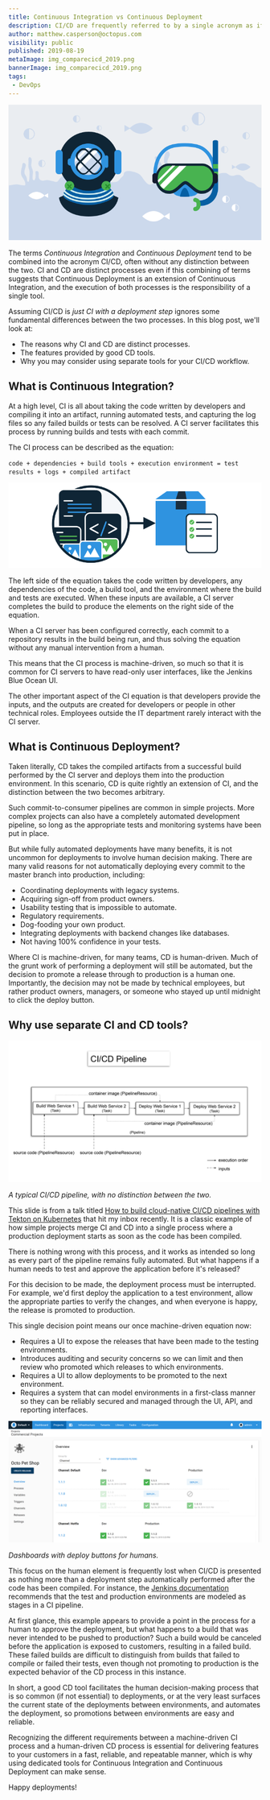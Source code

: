 ```yaml
---
title: Continuous Integration vs Continuous Deployment
description: CI/CD are frequently referred to by a single acronym as if they were a single process. This post looks at the fundamental differences between CI and CD.
author: matthew.casperson@octopus.com
visibility: public
published: 2019-08-19
metaImage: img_comparecicd_2019.png
bannerImage: img_comparecicd_2019.png
tags:
 - DevOps
---
```


![Illustration of two deep sea masks representing CI and CD](img_comparecicd_2019.png)

The terms *Continuous Integration* and *Continuous Deployment* tend to be combined into the acronym CI/CD, often without any distinction between the two. CI and CD are distinct processes even if this combining of terms suggests that Continuous Deployment is an extension of Continuous Integration, and the execution of both processes is the responsibility of a single tool.

Assuming CI/CD is *just CI with a deployment step* ignores some fundamental differences between the two processes. In this blog post, we'll look at:

* The reasons why CI and CD are distinct processes.
* The features provided by good CD tools.
* Why you may consider using separate tools for your CI/CD workflow.

## What is Continuous Integration?  

At a high level, CI is all about taking the code written by developers and compiling it into an artifact, running automated tests, and capturing the log files so any failed builds or tests can be resolved. A CI server facilitates this process by running builds and tests with each commit.

The CI process can be described as the equation:

`code + dependencies + build tools + execution environment = test results + logs + compiled artifact`

![CI inputs and output graphic](input-output-graphic.png)

The left side of the equation takes the code written by developers, any dependencies of the code, a build tool, and the environment where the build and tests are executed. When these inputs are available, a CI server completes the build to produce the elements on the right side of the equation.

When a CI server has been configured correctly, each commit to a repository results in the build being run, and thus solving the equation without any manual intervention from a human.

This means that the CI process is machine-driven, so much so that it is common for CI servers to have read-only user interfaces, like the Jenkins Blue Ocean UI.

The other important aspect of the CI equation is that developers provide the inputs, and the outputs are created for developers or people in other technical roles. Employees outside the IT department rarely interact with the CI server.

## What is Continuous Deployment?

Taken literally, CD takes the compiled artifacts from a successful build performed by the CI server and deploys them into the production environment. In this scenario, CD is quite rightly an extension of CI, and the distinction between the two becomes arbitrary.

Such commit-to-consumer pipelines are common in simple projects. More complex projects can also have a completely automated development pipeline, so long as the appropriate tests and monitoring systems have been put in place.

But while fully automated deployments have many benefits, it is not uncommon for deployments to involve human decision making. There are many valid reasons for not automatically deploying every commit to the master branch into production, including:

* Coordinating deployments with legacy systems.
* Acquiring sign-off from product owners.
* Usability testing that is impossible to automate.
* Regulatory requirements.
* Dog-fooding your own product.
* Integrating deployments with backend changes like databases.
* Not having 100% confidence in your tests.

Where CI is machine-driven, for many teams, CD is human-driven. Much of the grunt work of performing a deployment will still be automated, but the decision to promote a release through to production is a human one. Importantly, the decision may not be made by technical employees, but rather product owners, managers, or someone who stayed up until midnight to click the deploy button.

## Why use separate CI and CD tools?

![ci-cd-pipeline-diagram](ci-cd-pipeline-diagram.png "width=500")

*A typical CI/CD pipeline, with no distinction between the two.*

This slide is from a talk titled [How to build cloud-native CI/CD pipelines with Tekton on Kubernetes](https://developers.redhat.com/blog/2019/07/22/how-to-build-cloud-native-ci-cd-pipelines-with-tekton-on-kubernetes/?sc_cid=701f2000000RtqCAAS]) that hit my inbox recently. It is a classic example of how simple projects merge CI and CD into a single process where a production deployment starts as soon as the code has been compiled.

There is nothing wrong with this process, and it works as intended so long as every part of the pipeline remains fully automated. But what happens if a human needs to test and approve the application before it's released?

For this decision to be made, the deployment process must be interrupted. For example, we'd first deploy the application to a test environment, allow the appropriate parties to verify the changes, and when everyone is happy, the release is promoted to production.

This single decision point means our once machine-driven equation now:

* Requires a UI to expose the releases that have been made to the testing environments.
* Introduces auditing and security concerns so we can limit and then review who promoted which releases to which environments.
* Requires a UI to allow deployments to be promoted to the next environment.
* Requires a system that can model environments in a first-class manner so they can be reliably secured and managed through the UI, API, and reporting interfaces.

![](dashboard.png "width=500")

*Dashboards with deploy buttons for humans.*

This focus on the human element is frequently lost when CI/CD is presented as nothing more than a deployment step automatically performed after the code has been compiled. For instance, the [Jenkins documentation](https://jenkins.io/doc/pipeline/tour/deployment/#stages-as-deployment-environments) recommends that the test and production environments are modeled as stages in a CI pipeline.

At first glance, this example appears to provide a point in the process for a human to approve the deployment, but what happens to a build that was never intended to be pushed to production?  Such a build would be canceled before the application is exposed to customers, resulting in a failed build. These failed builds are difficult to distinguish from builds that failed to compile or failed their tests, even though not promoting to production is the expected behavior of the CD process in this instance.

In short, a good CD tool facilitates the human decision-making process that is so common (if not essential) to deployments, or at the very least surfaces the current state of the deployments between environments, and automates the deployment, so promotions between environments are easy and reliable.

Recognizing the different requirements between a machine-driven CI process and a human-driven CD process is essential for delivering features to your customers in a fast, reliable, and repeatable manner, which is why using dedicated tools for Continuous Integration and Continuous Deployment can make sense.

Happy deployments!

